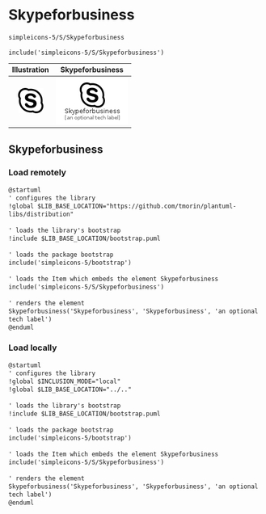 # Skypeforbusiness


```text
simpleicons-5/S/Skypeforbusiness
```

```text
include('simpleicons-5/S/Skypeforbusiness')
```



| Illustration | Skypeforbusiness |
| :---: | :---: |
| ![illustration for Illustration](../../simpleicons-5/S/Skypeforbusiness.png) | ![illustration for Skypeforbusiness](../../simpleicons-5/S/Skypeforbusiness.Local.png) |




## Skypeforbusiness

### Load remotely
```plantuml
@startuml
' configures the library
!global $LIB_BASE_LOCATION="https://github.com/tmorin/plantuml-libs/distribution"

' loads the library's bootstrap
!include $LIB_BASE_LOCATION/bootstrap.puml

' loads the package bootstrap
include('simpleicons-5/bootstrap')

' loads the Item which embeds the element Skypeforbusiness
include('simpleicons-5/S/Skypeforbusiness')

' renders the element
Skypeforbusiness('Skypeforbusiness', 'Skypeforbusiness', 'an optional tech label')
@enduml
```

### Load locally
```plantuml
@startuml
' configures the library
!global $INCLUSION_MODE="local"
!global $LIB_BASE_LOCATION="../.."

' loads the library's bootstrap
!include $LIB_BASE_LOCATION/bootstrap.puml

' loads the package bootstrap
include('simpleicons-5/bootstrap')

' loads the Item which embeds the element Skypeforbusiness
include('simpleicons-5/S/Skypeforbusiness')

' renders the element
Skypeforbusiness('Skypeforbusiness', 'Skypeforbusiness', 'an optional tech label')
@enduml
```

